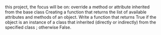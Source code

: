 this project, the focus will be on:
override a method or attribute inherited from the base class
Creating a function that returns the list of available attributes and methods of an object.
Write a function that returns True if the object is an instance of a class 
that inherited (directly or indirectly) from the specified class ; otherwise False.
